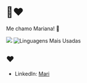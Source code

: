# 👋❤️

Me chamo Mariana! 🌹

[![](https://github-readme-stats.vercel.app/api?username=xmarimarquesh&show_icons=true&theme=radical&hide_border=true)](https://github.com/xmarimarquesh)
![Linguagens Mais Usadas](https://github-readme-stats.vercel.app/api/top-langs/?username=xmarimarquesh&layout=compact&theme=radical)

## ❤️

- LinkedIn: [Mari](https://br.linkedin.com/in/mariana-hipolito-386810300)
